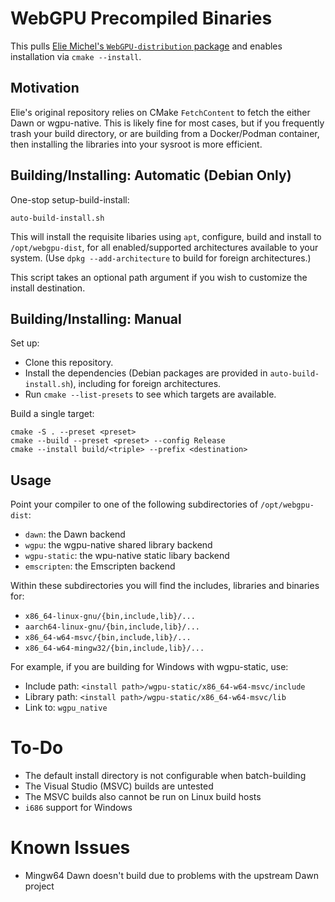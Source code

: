 # WebGPU Precompiled Binaries

This pulls [Elie Michel's `WebGPU-distribution` package](https://github.com/eliemichel/WebGPU-distribution) and enables installation via `cmake --install`.

## Motivation

Elie's original repository relies on CMake `FetchContent` to fetch the either Dawn or wgpu-native. This is likely fine for most cases, but if you frequently trash your build directory, or are building from a Docker/Podman container, then installing the libraries into your sysroot is more efficient.

## Building/Installing: Automatic (Debian Only)

One-stop setup-build-install:

```
auto-build-install.sh
```

This will install the requisite libaries using `apt`, configure, build and install to `/opt/webgpu-dist`, for all enabled/supported architectures available to your system. (Use `dpkg --add-architecture` to build for foreign architectures.)

This script takes an optional path argument if you wish to customize the install destination.

## Building/Installing: Manual

Set up:

* Clone this repository.
* Install the dependencies (Debian packages are provided in `auto-build-install.sh`), including for foreign architectures.
* Run `cmake --list-presets` to see which targets are available.

Build a single target:

```
cmake -S . --preset <preset>
cmake --build --preset <preset> --config Release
cmake --install build/<triple> --prefix <destination>
```

## Usage

Point your compiler to one of the following subdirectories of `/opt/webgpu-dist`:

* `dawn`: the Dawn backend
* `wgpu`: the wgpu-native shared library backend
* `wgpu-static`: the wpu-native static libary backend
* `emscripten`: the Emscripten backend

Within these subdirectories you will find the includes, libraries and binaries for:

* `x86_64-linux-gnu/{bin,include,lib}/...`
* `aarch64-linux-gnu/{bin,include,lib}/...`
* `x86_64-w64-msvc/{bin,include,lib}/...`
* `x86_64-w64-mingw32/{bin,include,lib}/...`

For example, if you are building for Windows with wgpu-static, use:

* Include path: `<install path>/wgpu-static/x86_64-w64-msvc/include`
* Library path: `<install path>/wgpu-static/x86_64-w64-msvc/lib`
* Link to: `wgpu_native`

# To-Do

* The default install directory is not configurable when batch-building
* The Visual Studio (MSVC) builds are untested
* The MSVC builds also cannot be run on Linux build hosts
* `i686` support for Windows

# Known Issues

* Mingw64 Dawn doesn't build due to problems with the upstream Dawn project
